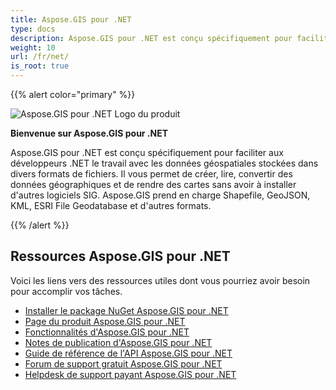 ```yaml
---
title: Aspose.GIS pour .NET
type: docs
description: Aspose.GIS pour .NET est conçu spécifiquement pour faciliter aux développeurs .NET le travail avec les données géospatiales stockées dans divers formats de fichiers. Il vous permet de créer, lire, convertir des données géographiques et de rendre des cartes sans avoir à installer d'autres logiciels SIG.
weight: 10
url: /fr/net/
is_root: true
---
```


{{% alert color="primary" %}}

![Aspose.GIS pour .NET Logo du produit](home_1.png)

**Bienvenue sur Aspose.GIS pour .NET**

Aspose.GIS pour .NET est conçu spécifiquement pour faciliter aux développeurs .NET le travail avec les données géospatiales stockées dans divers formats de fichiers. Il vous permet de créer, lire, convertir des données géographiques et de rendre des cartes sans avoir à installer d'autres logiciels SIG. Aspose.GIS prend en charge Shapefile, GeoJSON, KML, ESRI File Geodatabase et d'autres formats.

{{% /alert %}}

## **Ressources Aspose.GIS pour .NET**

Voici les liens vers des ressources utiles dont vous pourriez avoir besoin pour accomplir vos tâches.

- [Installer le package NuGet Aspose.GIS pour .NET](https://www.nuget.org/packages/Aspose.GIS/)
- [Page du produit Aspose.GIS pour .NET](https://products.aspose.com/gis/net/)
- [Fonctionnalités d'Aspose.GIS pour .NET](/fr/gis/net/features/)
- [Notes de publication d'Aspose.GIS pour .NET](https://releases.aspose.com/gis/net/release-notes/)
- [Guide de référence de l'API Aspose.GIS pour .NET](https://reference.aspose.com/gis/net)
- [Forum de support gratuit Aspose.GIS pour .NET](https://forum.aspose.com/c/gis/33)
- [Helpdesk de support payant Aspose.GIS pour .NET](https://helpdesk.aspose.com/)
